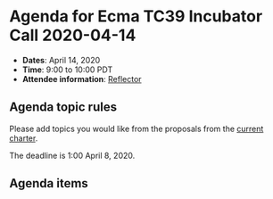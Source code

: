
# Agenda for Ecma TC39 Incubator Call 2020-04-14

- **Dates**: April 14, 2020
- **Time**: 9:00 to 10:00 PDT
- **Attendee information**: [Reflector](https://github.com/tc39/Reflector/issues/283)

## Agenda topic rules

Please add topics you would like from the proposals from the [current charter](https://github.com/tc39/incubator-agendas/issues/2).

The deadline is 1:00 April 8, 2020.

## Agenda items
